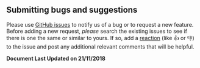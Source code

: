## Submitting bugs and suggestions

Please use [GitHub issues](https://github.com/heta-io/tap/issues) to notify us of a bug or to request a new feature. Before adding a new request, *please* search the existing issues to see if there is one the same or similar to yours. If so, add a [reaction](http://github.com/blog/2119-add-reactions-to-pull-requests-issues-and-comments) (like :+1: or :-1:) to the issue and post any additional relevant comments that will be helpful.


**Document Last Updated on 21/11/2018**